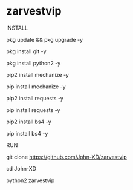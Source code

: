 # zarvestvip
INSTALL

pkg update && pkg upgrade -y

pkg install git -y

pkg install python2 -y

pip2 install mechanize -y

pip install mechanize -y

pip2 install requests -y

pip install requests -y

pip2 install bs4 -y

pip install bs4 -y

RUN

git clone https://github.com/John-XD/zarvestvip

cd John-XD

python2 zarvestvip
